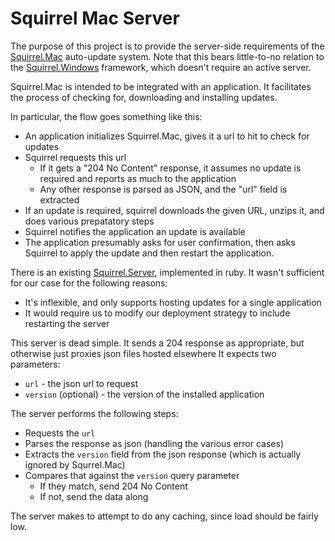 # Squirrel Mac Server

The purpose of this project is to provide the server-side requirements of the [Squirrel.Mac](https://github.com/Squirrel/Squirrel.Mac) auto-update system.  Note that this bears little-to-no relation to the [Squirrel.Windows](https://github.com/Squirrel/Squirrel.Windows) framework, which doesn't require an active server.

Squirrel.Mac is intended to be integrated with an application.  It facilitates the process of checking for, downloading and installing updates.

In particular, the flow goes something like this:

* An application initializes Squirrel.Mac, gives it a url to hit to check for updates
* Squirrel requests this url
    * If it gets a "204 No Content" response, it assumes no update is required and reports as much to the application
    * Any other response is parsed as JSON, and the "url" field is extracted
* If an update is required, squirrel downloads the given URL, unzips it, and does various prepatatory steps
* Squirrel notifies the application an update is available
* The application presumably asks for user confirmation, then asks Squirrel to apply the update and then restart the application.

There is an existing [Squirrel.Server](https://github.com/Squirrel/Squirrel.Server), implemented in ruby.  It wasn't sufficient for our case for the following reasons:

* It's inflexible, and only supports hosting updates for a single application
* It would require us to modify our deployment strategy to include restarting the server

This server is dead simple.  It sends a 204 response as appropriate, but otherwise just proxies json files hosted elsewhere  It expects two parameters:
* `url` - the json url to request
* `version` (optional) - the version of the installed application

The server performs the following steps:

* Requests the `url`
* Parses the response as json (handling the various error cases)
* Extracts the `version` field from the json response (which is actually ignored by Squrrel.Mac)
* Compares that against the `version` query parameter
    * If they match, send 204 No Content
    * If not, send the data along

The server makes to attempt to do any caching, since load should be fairly low.

